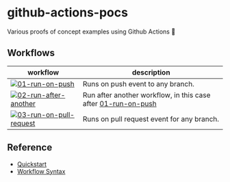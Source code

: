 # github-actions-pocs
Various proofs of concept examples using Github Actions 🤖

## Workflows

| workflow                                                                                                                                                                                                    | description                       |
| ----------------------------------------------------------------------------------------------------------------------------------------------------------------------------------------------------------- | --------------------------------- |
| [![01-run-on-push](https://github.com/mbtamuli/github-actions-pocs/actions/workflows/01-run-on-push.yaml/badge.svg)](https://github.com/mbtamuli/github-actions-pocs/actions/workflows/01-run-on-push.yaml) | Runs on push event to any branch. |
| [![02-run-after-another](https://github.com/mbtamuli/github-actions-pocs/actions/workflows/02-run-after-another.yaml/badge.svg)](https://github.com/mbtamuli/github-actions-pocs/actions/workflows/02-run-after-another.yaml) | Run after another workflow, in this case after [01-run-on-push](https://github.com/mbtamuli/github-actions-pocs/actions/workflows/01-run-on-push.yaml) |
| [![03-run-on-pull-request](https://github.com/mbtamuli/github-actions-pocs/actions/workflows/03-run-on-pull-request.yaml/badge.svg)](https://github.com/mbtamuli/github-actions-pocs/actions/workflows/03-run-on-pull-request.yaml) | Runs on pull request event for any branch. |


## Reference

- [Quickstart](https://docs.github.com/en/actions/quickstart)
- [Workflow Syntax](https://docs.github.com/en/actions/using-workflows/workflow-syntax-for-github-actions)
